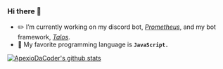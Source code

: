 ### Hi there 👋
- ✏️ I’m currently working on my discord bot, *[Prometheus](https://github.com/ApexioDaCoder/prometheus-bot)*, and my bot framework, *[Talos](https://github.com/ApexioDaCoder/talos)*.
- 📃 My favorite programming language is **`JavaScript.`**


[![ApexioDaCoder's github stats](https://github-readme-stats.vercel.app/api?username=ApexioDaCoder)]()
